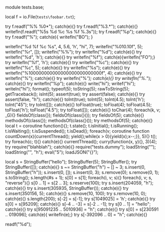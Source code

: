 module tests.base;

local f = io.File(`tests\foobar.txt`);

try f.readf("%% %0*"); catch(e){}
try f.readf("%3.*"); catch(e){}
writefln(f.readf("%5s %d %c %s %f %.3s"));
try f.readf("%p"); catch(e){}
try f.readf("%"); catch(e){ writefln("BO"); }

writefln("%d %f %c %s", 4, 5.6, 'h', "hi", 7);
writefln("%010.10f", 5);
writefln("%r", []);
writefln("%%");
try writefln("%d"); catch(e){}
try writefln("%d", 'h'); catch(e){}
try writefln("%f"); catch(e){writefln("FO");}
try writefln("%f", 'h'); catch(e){}
try writefln("%c"); catch(e){}
try writefln("%c", 5); catch(e){}
try writefln("%s"); catch(e){}
try writefln("%100000000000000000000000000f", 4); catch(e){}
try writefln("%"); catch(e){}
try writefln("%*"); catch(e){}
try writefln("%.*"); catch(e){}
try writefln("%p"); catch(e){}
write("hi");
writef("hi");
writeln("hi");
format();
typeof(5);
toString(5);
rawToString(5);
getTraceback();
isInt(5);
assert(true);
try assert(false); catch(e){}
try assert(false, "h"); catch(e){}
toInt(true);
toInt(5);
toInt(4.5);
toInt('h');
toInt("45");
try toInt([]); catch(e){}
toFloat(true);
toFloat(4);
toFloat(4.5);
toFloat('h');
toFloat("4.5");
try toFloat([]); catch(e){}
toChar(4);
foreach(k, v; _G){}
fieldsOf(class{});
fieldsOf(class{}());
try fieldsOf(5); catch(e){}
methodsOf(class{});
methodsOf(class{}());
try methodsOf(5); catch(e){}
local t = coroutine function(){};
t.state();
t.isInitial();
t.isRunning();
t.isWaiting();
t.isSuspended();
t.isDead();
foreach(v; coroutine function countDown(x){currentThread(); yield();while(x > 0){yield(x);x--;}}, 5){}
t();
try foreach(c; t){} catch(e){}
currentThread();
curry(function(x, y){}, 3)(4);
try require("blahblah"); catch(e){}
require("tests.dummy");
loadString("");
loadString("", "h");
eval("5");
loadJSON("{}");

local s = StringBuffer("hello");
StringBuffer(5);
StringBuffer();
try StringBuffer([]); catch(e){}
s ~= StringBuffer("h") ~ [] ~ 3;
s.insert(0, StringBuffer("h"));
s.insert(0, []);
s.insert(0, 3);
s.remove(0);
s.remove(0, 1);
s.toString();
s.length(#s + 1);
s[0] = s[1];
foreach(i, v; s){}
foreach(i, v; s, "reverse"){}
s[0 .. 1] = s[2 .. 3];
s.reserve(100);
try s.insert(204059, "h"); catch(e){}
try s.insert(305935, StringBuffer()); catch(e){}
try s.insert(350156, 5); catch(e){}
s.remove(10, 100);
try s.remove(10, 0); catch(e){}
s.length(200);
s[-2] = s[-1];
try s[1049025] = 'h'; catch(e){}
try s[0] = s[95209]; catch(e){}
s[-4 .. -3] = s[-2 .. -1];
try s[0 .. 1] = "hello"; catch(e){}
try s[95091235 .. 5010936] = "h"; catch(e){}
try s[0] = s[230591 .. 019096]; catch(e){ writefln(e);}
try s[-392096 .. 0] = "h"; catch(e){}

readf("%d");